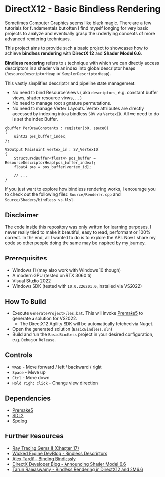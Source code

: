 # DirectX12 - Basic Bindless Rendering

Sometimes Computer Graphics seems like black magic. There are a few tutorials for fundamentals but often I find myself longing for very basic projects to analyze and eventually grasp the underlying concepts of more advanced rendering techniques.

This project aims to provide such a basic project to showcases how to achieve **bindless rendering** with **DirectX 12** and **Shader Model 6.6**.

**Bindless rendering** refers to a technique with which we can directly access descriptors in a shader via an index into global descriptor heaps (`ResourceDescriptorHeap` or `SamplerDescriptorHeap`).

This vastly simplifies descriptor and pipeline state management:
* No need to bind Resource Views ( aka `descriptors`, e.g. constant buffer views, shader resource views, ... )
* No need to manage root signature permutations.
* No need to manage Vertex Layouts. Vertex attributes are directly accessed by indexing into a bindless `SRV` via `VertexID`. All we need to do is set the Index Buffer.

```
cbuffer PerDrawConstants : register(b0, space0)
{
    uint32 pos_buffer_index;
};

VSOutput Main(uint vertex_id : SV_VertexID)
{
    StructuredBuffer<float4> pos_buffer = ResourceDescriptorHeap[pos_buffer_index];
    float4 pos = pos_buffer[vertex_id];

    // ...
}
```

If you just want to explore how bindless rendering works, I encourage you to check out the following files:
`Source/Renderer.cpp` and `Source/Shaders/bindless_vs.hlsl`.

## Disclaimer

The code inside this repository was only written for learning purposes. I never really tried to make it beautiful, easy to read, performant or 100% correct. In the end, all I wanted to do is to explore the API. Now I share my code so other people doing the same may be inspired by my journey.

## Prerequisites

* Windows 11 (may also work with Windows 10 though)
* A modern GPU (tested on RTX 3060 ti)
* Visual Studio 2022
* Windows SDK (tested with `10.0.226201.0`, installed via VS2022)

## How To Build

* Execute `GenerateProjectFiles.bat`. This will invoke [Premake5](https://premake.github.io/) to generate a solution for VS2022.
    * The DirectX12 Agility SDK will be automatically fetched via Nuget.
* Open the generated solution (`BasicBindless.sln`)
* Build and run the `BasicBindless` project in your desired configuration, e.g. `Debug` or `Release`.

## Controls

* `WASD` - Move forward / left / backward / right
* `Space` - Move up
* `Ctrl` - Move down
* `Hold right click` - Change view direction

## Dependencies

* [Premake5](https://premake.github.io/)
* [SDL2](https://www.libsdl.org/)
* [Spdlog](https://github.com/gabime/spdlog)

## Further Resources

* [Ray Tracing Gems II (Chapter 17)](https://developer.nvidia.com/blog/ray-tracing-gems-ii-available-today-as-free-digital-download/)
* [Wicked Engine DevBlog - Bindless Descriptors](https://wickedengine.net/2021/04/06/bindless-descriptors/)
* [Alex Tardif - Binding Bindlessly](https://alextardif.com/Bindless.html)
* [DirectX Developer Blog - Announcing Shader Model 6.6](https://devblogs.microsoft.com/directx/hlsl-shader-model-6-6/)
* [Tarun Ramaswamy - Bindless Rendering in DirectX12 and SM6.6](https://rtarun9.github.io/blogs/bindless_rendering/)
